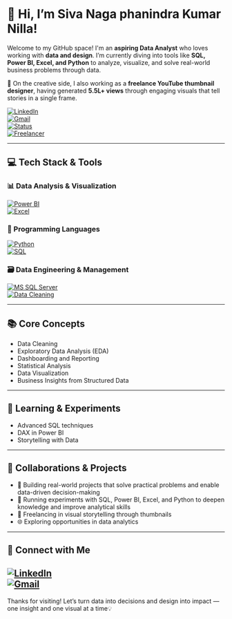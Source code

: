 # 👋 Hi, I’m Siva Naga phanindra Kumar Nilla!

Welcome to my GitHub space! I'm an **aspiring Data Analyst** who loves working with **data and design**. I’m currently diving into tools like **SQL, Power BI, Excel, and Python** to analyze, visualize, and solve real-world business problems through data.

🎨 On the creative side, I also working as a **freelance YouTube thumbnail designer**, having generated **5.5L+ views** through engaging visuals that tell stories in a single frame.

[![LinkedIn](https://img.shields.io/badge/LinkedIn-Siva%20Nilla-blue?logo=linkedin&style=for-the-badge)](https://www.linkedin.com/in/sivanilla28)  
[![Gmail](https://img.shields.io/badge/Gmail-nillasiva526@gmail.com-red?logo=gmail&style=for-the-badge)](mailto:nillasiva526@gmail.com)  
[![Status](https://img.shields.io/badge/Data%20Analyst-In%20Progress-success?style=for-the-badge)](https://github.com/SivaNilla28)  
[![Freelancer](https://img.shields.io/badge/Freelancer-YouTube%20Thumbnail%20Designer-brightgreen?style=for-the-badge&logo=freelancer)](https://github.com/SivaNilla28)

---

## 💻 Tech Stack & Tools

### 📊 Data Analysis & Visualization  
[![Power BI](https://img.shields.io/badge/Power%20BI-Intermediate-yellow?logo=powerbi&style=for-the-badge)](https://www.microsoft.com/en-us/power-bi)  
[![Excel](https://img.shields.io/badge/Excel-Intermediate-green?logo=microsoft-excel&style=for-the-badge)](https://www.microsoft.com/en-us/microsoft-365/excel)

### 🐍 Programming Languages  
[![Python](https://img.shields.io/badge/Python-Intermediate-blue?logo=python&style=for-the-badge)](https://www.python.org/)  
[![SQL](https://img.shields.io/badge/SQL-Intermediate-lightgrey?logo=microsoftsqlserver&style=for-the-badge)](https://www.microsoft.com/en-us/sql-server)

### 🗃️ Data Engineering & Management  
[![MS SQL Server](https://img.shields.io/badge/MS%20SQL%20Server-Intermediate-blue?logo=microsoftsqlserver&style=for-the-badge)](https://www.microsoft.com/en-us/sql-server)  
[![Data Cleaning](https://img.shields.io/badge/Data%20Cleaning-Experienced-purple?style=for-the-badge&logo=data)](#)

---

## 📚 Core Concepts
- Data Cleaning
- Exploratory Data Analysis (EDA)  
- Dashboarding and Reporting  
- Statistical Analysis  
- Data Visualization  
- Business Insights from Structured Data  

---

## 🌱 Learning & Experiments
- Advanced SQL techniques  
- DAX in Power BI  
- Storytelling with Data 

---

## 🤝 Collaborations & Projects
- 🚀 Building real-world projects that solve practical problems and enable data-driven decision-making
- 🧪 Running experiments with SQL, Power BI, Excel, and Python to deepen knowledge and improve analytical skills
- 🎨 Freelancing in visual storytelling through thumbnails  
- 🌐 Exploring opportunities in data analytics  

---

## 🔗 Connect with Me

[![LinkedIn](https://img.shields.io/badge/LinkedIn-Siva%20Nilla-blue?logo=linkedin&style=for-the-badge)](https://www.linkedin.com/in/sivanilla28)  
[![Gmail](https://img.shields.io/badge/Gmail-nillasiva526@gmail.com-red?logo=gmail&style=for-the-badge)](mailto:nillasiva526@gmail.com)  
---

Thanks for visiting!
Let’s turn data into decisions and design into impact — one insight and one visual at a time💡
